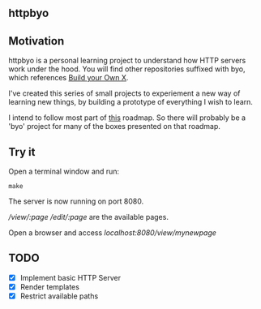 ## httpbyo

## Motivation
httpbyo is a personal learning project to understand how HTTP servers work under the hood.
You will find other repositories suffixed with byo, which references [Build your Own X](https://github.com/danistefanovic/build-your-own-x).

I've created this series of small projects to experiement a new way of learning new things, by building a prototype of everything I wish to learn.

I intend to follow most part of [this](https://roadmap.sh/backend) roadmap. So there will probably be a 'byo' project for many of the boxes presented on that roadmap.

## Try it

Open a terminal window and run:

```
make
```

The server is now running on port 8080.

*/view/:page* */edit/:page* are the available pages.


Open a browser and access *localhost:8080/view/mynewpage*

## TODO
- [x] Implement basic HTTP Server
- [x] Render templates
- [x] Restrict available paths
